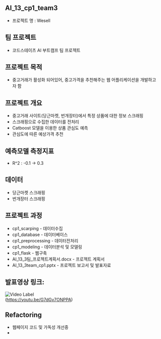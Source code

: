 ## AI_13_cp1_team3 
- 프로젝트 명 : Wesell

## 팀 프로젝트
- 코드스테이츠 AI 부트캠프 팀 프로젝트

## 프로젝트 목적
  - 중고거래가 활성화 되어있어, 중고가격을 추천해주는 웹 어플리케이션을 개발하고자 함
 
## 프로젝트 개요
- 중고거래 사이트(당근마켓, 번개장터)에서 특정 상품에 대한 정보 스크래핑
- 스크래핑으로 수집한 데이터를 전처리
- Catboost 모델을 이용한 상품 관심도 예측
- 관심도에 따른 예상가격 추천

## 예측모델 측정지표
- R^2 : -0.1 -> 0.3

## 데이터
- 당근마켓 스크래핑
- 번개장터 스크래핑

## 프로젝트 과정
  - cp1_scarping - 데이터수집  
  - cp1_database - 데이터베이스  
  - cp1_preprocessing - 데이터전처리  
  - cp1_modeling - 데이터분석 및 모델링  
  - cp1_flask - 웹구축  
  - AI_13_3팀_프로젝트계획서.docx - 프로젝트 계획서    
  - AI_13_3team_cp1.pptx - 프로젝트 보고서 및 발표자료  

## 발표영상 링크:  
![Video Label](http://img.youtube.com/vi/G7dGv7ONPPA/0.jpg)  
(https://youtu.be/G7dGv7ONPPA)

## Refactoring
- 웹페이지 코드 및 가독성 개선중
- 

